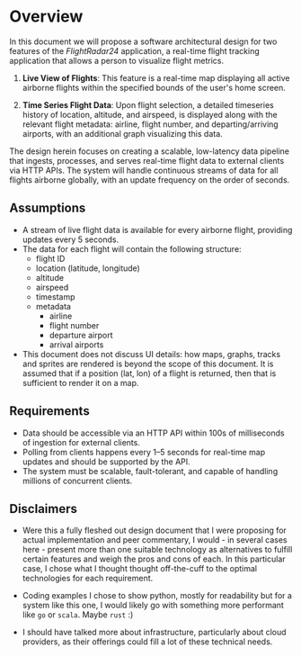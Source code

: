 # **Overview**

In this document we will propose a software architectural design for two features of the *FlightRadar24* application, a real-time flight tracking application that allows a person to visualize flight metrics. 

1. **Live View of Flights**: This feature is a real-time map displaying all active airborne flights within the specified bounds of the user's home screen. 

2. **Time Series Flight Data**: Upon flight selection, a detailed timeseries history of location, altitude, and airspeed, is displayed along with the relevant flight metadata: airline, flight number, and departing/arriving airports, with an additional graph visualizing this data.

The design herein focuses on creating a scalable, low-latency data pipeline that ingests, processes, and serves real-time flight data to external clients via HTTP APIs. The system will handle continuous streams of data for all flights airborne globally, with an update frequency on the order of seconds.

## **Assumptions**

- A stream of live flight data is available for every airborne flight, providing updates every 5 seconds.
- The data for each flight will contain the following structure:
   - flight ID 
   - location (latitude, longitude)
   - altitude
   - airspeed 
   - timestamp 
   - metadata 
      - airline
      - flight number
      - departure airport
      - arrival airports
- This document does not discuss UI details: how maps, graphs, tracks and sprites are rendered is beyond the scope of this document. It is assumed that if a position (lat, lon) of a flight is returned, then that is sufficient to render it on a map. 

## Requirements

- Data should be accessible via an HTTP API within 100s of milliseconds of ingestion for external clients.
- Polling from clients happens every 1–5 seconds for real-time map updates and should be supported by the API. 
- The system must be scalable, fault-tolerant, and capable of handling millions of concurrent clients.

## **Disclaimers**

- Were this a fully fleshed out design document that I were proposing for actual implementation and peer commentary, I would - in several cases here - present more than one suitable technology as alternatives to fulfill certain features and weigh the pros and cons of each. In this particular case, I chose what I thought thought off-the-cuff to the optimal technologies for each requirement. 

- Coding examples I chose to show python, mostly for readability but for a system like this one, I would likely go with something more performant like `go` or `scala`. Maybe `rust` :)

- I should have talked more about infrastructure, particularly about cloud providers, as their offerings could fill a lot of these technical needs. 
